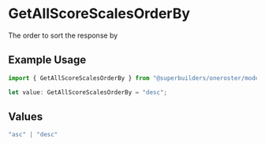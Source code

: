 # GetAllScoreScalesOrderBy

The order to sort the response by

## Example Usage

```typescript
import { GetAllScoreScalesOrderBy } from "@superbuilders/oneroster/models/operations";

let value: GetAllScoreScalesOrderBy = "desc";
```

## Values

```typescript
"asc" | "desc"
```